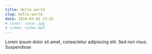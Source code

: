 ```yaml
---
title: Hello world
slug: hello-world
date: 2024-03-01 13:22
# cover: cover.jpg
# video: video.mp4
---
```


Lorem ipsum dolor sit amet, consectetur adipiscing elit. Sed non risus. Suspendisse

<!-- ![some image](img.png)

[link to file](plain.txt) -->